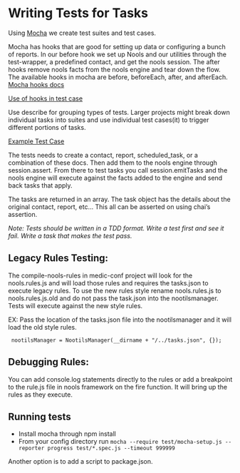 # Writing Tests for Tasks

Using [Mocha](https://mochajs.org/)  we create test suites and test cases.


Mocha has hooks that are good for setting up data or configuring a bunch of reports.  In our before hook we set up Nools and our utilities through the test-wrapper, a predefined contact, and get the nools session. The after hooks remove nools facts from the nools engine and tear down the flow.  The available hooks in mocha are before, beforeEach, after, and afterEach. [Mocha hooks docs](https://mochajs.org/#hooks)

[Use of hooks in test case](https://github.com/medic/medic-webapp/blob/a4d63cab20adaf3b3304a255182b846f78436e10/config/sample_config_tests/tests/tasks.spec.js#L7-L29)

Use describe for grouping types of tests. Larger projects might break down individual tasks into suites and use individual test cases(it) to trigger different portions of tasks. 

[Example Test Case](https://github.com/medic/medic-webapp/blob/a4d63cab20adaf3b3304a255182b846f78436e10/config/sample_config_tests/tests/tasks.spec.js#L31-L36)

The tests needs to create a contact, report, scheduled_task, or a combination of these docs. Then add them to the nools engine through session.assert. From there to test tasks you call session.emitTasks and the nools engine will execute against the facts added to the engine and send back tasks that apply. 

The tasks are returned in an array. The task object has the details about the original contact, report, etc… This all can be asserted on using chai’s assertion. 

_Note: Tests should be written in a TDD format. Write a test first and see it fail. Write a task that makes the test pass._  

## Legacy Rules Testing:

The compile-nools-rules in medic-conf project will look for the nools.rules.js and will load those rules and requires the tasks.json to execute legacy rules. To use the new rules style rename nools.rules.js to nools.rules.js.old and do not pass the task.json into the nootilsmanager. Tests will execute against the new style rules. 

EX: Pass the location of the tasks.json file into the nootilsmanager and it will load the old style rules. 

``` nootilsManager = NootilsManager(__dirname + "/../tasks.json", {});```

## Debugging Rules:

You can add console.log statements directly to the rules or add a breakpoint to the rule.js file in nools framework on the fire function. It will bring up the rules as they execute.

## Running tests
* Install mocha through npm install
* From your config directory run ```mocha --require test/mocha-setup.js --reporter progress test/*.spec.js --timeout 999999 ```

Another option is to add a script to package.json.


